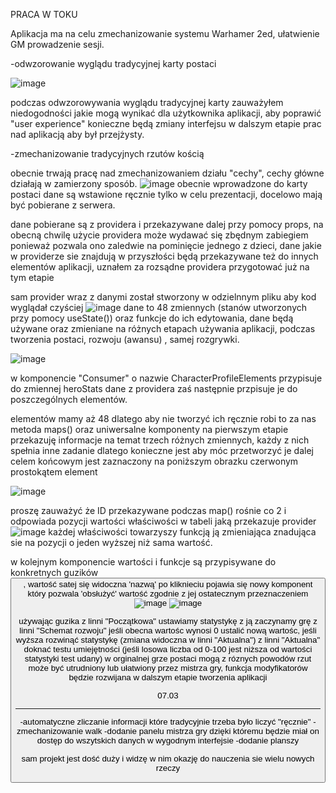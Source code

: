 PRACA W TOKU

Aplikacja ma na celu zmechanizowanie systemu Warhamer 2ed, ułatwienie GM prowadzenie sesji.

-odwzorowanie wyglądu tradycyjnej karty postaci

![image](https://user-images.githubusercontent.com/95879071/157023929-3ca7358f-2c3e-43d7-b114-2f916d57e268.png)


podczas odwzorowywania wyglądu tradycyjnej karty zauważyłem niedogodności jakie mogą wynikać dla użytkownika aplikacji, aby poprawić "user experience" konieczne będą zmiany interfejsu w dalszym etapie prac nad aplikacją aby był przejżysty.

-zmechanizowanie tradycyjnych rzutów kością

obecnie trwają pracę nad zmechanizowaniem działu "cechy", cechy główne działają w zamierzony sposób.
![image](https://user-images.githubusercontent.com/95879071/157027487-da267806-4f81-444f-99e6-42e49b5b073f.png)
obecnie wprowadzone do karty postaci dane są wstawione ręcznie tylko w celu prezentacji, docelowo mają być pobierane z serwera.

dane pobierane są z providera i przekazywane dalej przy pomocy props, na obecną chwilę użycie providera może wydawać się zbędnym zabiegiem ponieważ pozwala ono zaledwie na pominięcie jednego z dzieci, dane jakie w providerze sie znajdują w przyszłości będą przekazywane też do innych elementów aplikacji, uznałem za rozsądne providera przygotować już na tym etapie

sam provider wraz z danymi został stworzony w odzielnnym pliku aby kod wyglądał czyściej
![image](https://user-images.githubusercontent.com/95879071/157030044-1d85f5be-47d5-4abf-8dea-43a4a6ecaf60.png)
dane to 48 zmiennych (stanów utworzonych przy pomocy useState()) oraz funkcje do ich edytowania, dane będą używane oraz zmieniane na różnych etapach używania aplikacji, podczas tworzenia postaci, rozwoju (awansu) , samej rozgrywki.

![image](https://user-images.githubusercontent.com/95879071/157030839-0fd3c8d9-5007-45b9-883e-01fa11a7960b.png)

w komponencie "Consumer" o nazwie CharacterProfileElements przypisuje do zmiennej heroStats dane z providera zaś następnie przpisuje je do poszczególnych elementów.

elementów mamy aż 48 dlatego aby nie tworzyć ich ręcznie robi to za nas metoda maps() oraz uniwersalne komponenty
na pierwszym etapie przekazuję informacje na temat trzech różnych zmiennych, każdy z nich spełnia inne zadanie dlatego konieczne jest aby móc przetworzyć je dalej
celem końcowym jest zaznaczony na poniższym obrazku czerwonym prostokątem element 

![image](https://user-images.githubusercontent.com/95879071/157032775-f4a0f539-1a71-4f7e-834e-18ef21845b7b.png)

proszę zauważyć że ID przekazywane podczas map() rośnie co 2 i odpowiada pozycji wartości właściwości w tabeli jaką przekazuje provider
![image](https://user-images.githubusercontent.com/95879071/157033144-03e96c05-f508-485d-9cc2-9eb7008ee393.png)
każdej właściwości towarzyszy funkcją ją zmieniająca znadująca sie na pozycji o jeden wyższej niż sama wartość.

w kolejnym komponencie wartości i funkcje są przypisywane do konkretnych guzików <button>, wartość satej się widoczna 'nazwą' po kliknieciu pojawia się nowy komponent który pozwala 'obsłużyć' wartość zgodnie z jej ostatecznym przeznaczeniem 
![image](https://user-images.githubusercontent.com/95879071/157035740-08d69626-c43a-45cb-b3d4-d4dff05bca8d.png)
![image](https://user-images.githubusercontent.com/95879071/157036075-e0df08bd-830b-47d9-b2a2-05f9636618ae.png)

używając guzika z linni "Początkowa" ustawiamy statystykę z ją zaczynamy grę
   z linni "Schemat rozwoju" jeśli obecna wartośc wynosi 0 ustalić nową wartośc, jeśli wyższa rozwinąć statystykę (zmiana widoczna w linni "Aktualna")
   z linni "Aktualna" doknać testu umiejętności (jeśli losowa liczba od 0-100 jest niższa od wartości statystyki test udany) w orginalnej grze postaci mogą z róznych powodów rzut może być utrudniony lub ułatwiony przez mistrza gry, funkcja modyfikatorów będzie rozwijana w dalszym etapie tworzenia aplikacji

 07.03
____________________________________

  
-automatyczne zliczanie informacji które tradycyjnie trzeba było liczyć "ręcznie"
-zmechanizowanie walk
-dodanie panelu mistrza gry dzięki któremu będzie miał on dostęp do wszytskich danych w wygodnym interfejsie
-dodanie planszy

sam projekt jest dość duży i widzę w nim okazję do nauczenia sie wielu nowych rzeczy
